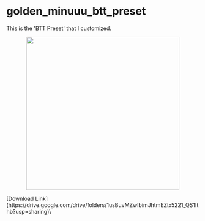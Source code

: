 # golden_minuuu_btt_preset
This is the 'BTT Preset' that I customized.
<p align="center">
<img width="400px" src="https://i.imgur.com/kyS3DFB.png"/>
</p>
[Download Link](https://drive.google.com/drive/folders/1usBuvMZwIbimJhtmEZlx5221_QS1Ithb?usp=sharing)\

